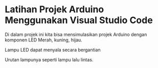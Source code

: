 # Latihan Projek Arduino Menggunakan Visual Studio Code

Di dalam projek ini kita bisa mensimulasikan projek Arduino dengan komponen LED Merah, kuning, hijau.

Lampu LED dapat menyala secara bergantian

Urutan lampunya seperti lampu lalu lintas.

